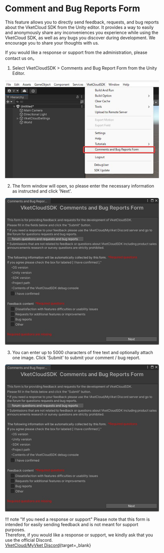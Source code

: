 # Comment and Bug Reports Form

This feature allows you to directly send feedback, requests, and bug reports about the VketCloud SDK from the Unity editor.
It provides a way to easily and anonymously share any inconveniences you experience while using the VketCloud SDK, as well as any bugs you discover during development.
We encourage you to share your thoughts with us.

If you would like a response or support from the administration, please contact us on。

1. Select VketCloudSDK > Comments and Bug Report Form from the Unity Editor.

![Comments](img/Comments_01.jpg)

2. The form window will open, so please enter the necessary information as instructed and click 'Next'.

![Comments](img/Comments_02.jpg)

3. You can enter up to 5000 characters of free text and optionally attach one image. Click 'Submit' to submit your comment / bug report.

![Comments](img/Comments_02.jpg)

!!! note "If you need a response or support"
    Please note that this form is intended for easily sending feedback and is not meant for support purposes.<br>
    Therefore, if you would like a response or support, we kindly ask that you use the official Discord.<br>
    [VketCloud/MyVket Discord](https://discord.com/invite/vsFDNTKdNZ){target=_blank}
